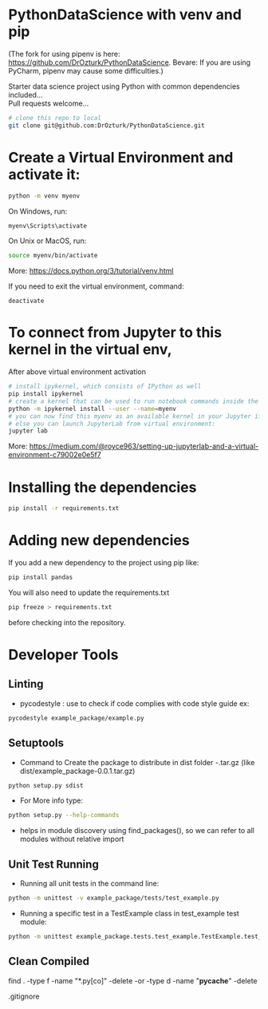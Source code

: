 # PythonDataScience with venv and pip
(The fork for using pipenv is here: https://github.com/DrOzturk/PythonDataScience. Bevare: If you are using PyCharm, pipenv may cause some difficulties.)

Starter data science project using Python with common dependencies included...  
Pull requests welcome...
```bash
# clone this repo to local
git clone git@github.com:DrOzturk/PythonDataScience.git
```
# Create a Virtual Environment and activate it:
```bash
python -m venv myenv
```
On Windows, run:
```bash
myenv\Scripts\activate
```
On Unix or MacOS, run:
```bash
source myenv/bin/activate
```
More: https://docs.python.org/3/tutorial/venv.html

If you need to exit the virtual environment, command:
```
deactivate
```

# To connect from Jupyter to this kernel in the virtual env,
After above virtual environment activation
```bash
# install ipykernel, which consists of IPython as well
pip install ipykernel
# create a kernel that can be used to run notebook commands inside the virtual environment
python -m ipykernel install --user --name=myenv
# you can now find this myenv as an available kernel in your Jupyter if it is already running
# else you can launch JupyterLab from virtual environment:
jupyter lab
```
More: https://medium.com/@royce963/setting-up-jupyterlab-and-a-virtual-environment-c79002e0e5f7

# Installing the dependencies
```bash
pip install -r requirements.txt
```

# Adding new dependencies
If you add a new dependency to the project using pip
like:
```bash
pip install pandas
```
You will also need to update the requirements.txt
```bash
pip freeze > requirements.txt
```
before checking into the repository.

# Developer Tools
## Linting
- pycodestyle <filename>: use to check if code complies with code style guide
ex: 
```bash
pycodestyle example_package/example.py
```

## Setuptools
- Command to Create the package to distribute in dist folder <ProjectName>-<version>.tar.gz (like dist/example_package-0.0.1.tar.gz)
```bash
python setup.py sdist
```
- For More info type:
```bash
python setup.py --help-commands
```

- helps in module discovery using find_packages(), so we can refer to all modules without relative import

## Unit Test Running
- Running all unit tests in the command line:
```bash
python -m unittest -v example_package/tests/test_example.py
```
- Running a specific test in a TestExample class in test_example test module:
```bash
python -m unittest example_package.tests.test_example.TestExample.test_greater_than
```

## Clean Compiled
find . -type f -name "*.py[co]" -delete -or -type d -name "__pycache__" -delete

.gitignore 
